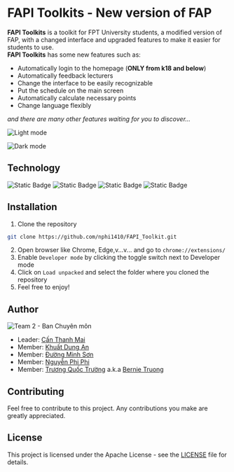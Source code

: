 # FAPI Toolkits - New version of FAP 

**FAPI Toolkits** is a toolkit for FPT University students, a modified version of FAP, with a changed interface and upgraded features to make it easier for students to use.<br />
**FAPI Toolkits** has some new features such as:
- Automatically login to the homepage (**ONLY from k18 and below**)
- Automatically feedback lecturers
- Change the interface to be easily recognizable
- Put the schedule on the main screen
- Automatically calculate necessary points
- Change language flexibly <br />

*and there are many other features waiting for you to discover...*

![Light mode](https://github.com/nphi1410/FAPI_Toolkit/assets/120640662/4aa1d08a-e1f6-4240-bade-39fcf03bbe81)

![Dark mode](https://github.com/nphi1410/FAPI_Toolkit/assets/120640662/0def8e4a-c178-4cd3-a863-dbdad96ed0a4)

## Technology
![Static Badge](https://img.shields.io/badge/HTML5-000000?style=for-the-badge&logo=html5) ![Static Badge](https://img.shields.io/badge/CSS3-000000?style=for-the-badge&logo=css3) ![Static Badge](https://img.shields.io/badge/JAVASCRIPT-000000?style=for-the-badge&logo=javascript) ![Static Badge](https://img.shields.io/badge/TAILWINDCSS-000000?style=for-the-badge&logo=tailwindcss)

## Installation

1. Clone the repository

```sh
git clone https://github.com/nphi1410/FAPI_Toolkit.git
```

2. Open browser like Chrome, Edge,v...v... and go to `chrome://extensions/`
3. Enable `Developer mode` by clicking the toggle switch next to Developer mode
4. Click on `Load unpacked` and select the folder where you cloned the repository
5. Feel free to enjoy!

## Author

![Team 2 - Ban Chuyên môn](https://github.com/nphi1410/FAPI_Toolkit/assets/120640662/55b6ae32-40aa-4ea1-95ac-52ad56c106b8)

- Leader: [Cấn Thanh Mai](https://www.facebook.com/mai.canthanh)
- Member: [Khuất Dung An](https://www.facebook.com/dungan.khuat)
- Member: [Đường Minh Sơn](https://www.facebook.com/profile.php?id=100024144821219)
- Member: [Nguyễn Phi Phi](https://www.facebook.com/phiphi.nguyen.5477)
- Member: [Trương Quốc Trường](https://www.linkedin.com/in/bernie-truongtq/) a.k.a [Bernie Truong](https://www.facebook.com/bernie.truongtq)

## Contributing

Feel free to contribute to this project. Any contributions you make are greatly appreciated.

## License

This project is licensed under the Apache License - see the [LICENSE](LICENSE.txt) file for details.
